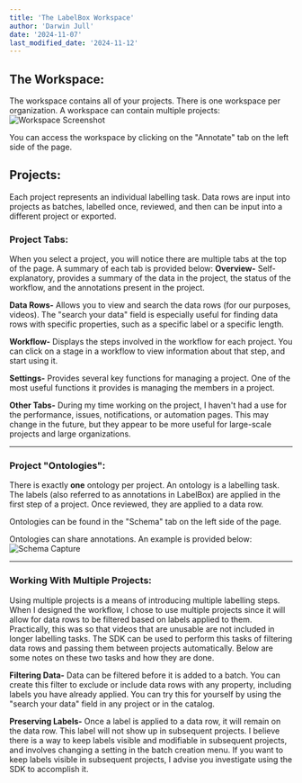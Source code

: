 ```yaml
---
title: 'The LabelBox Workspace'
author: 'Darwin Jull'
date: '2024-11-07'
last_modified_date: '2024-11-12'
---
```


## The Workspace: 
The workspace contains all of your projects. There is one workspace per organization. A workspace can contain multiple projects: 
![Workspace Screenshot](/img/workspace_capture.png)

You can access the workspace by clicking on the "Annotate" tab on the left side of the page.

## Projects:
Each project represents an individual labelling task. Data rows are input into projects as batches, labelled once, reviewed, and then can be input into a different project or exported.

### Project Tabs:
When you select a project, you will notice there are multiple tabs at the top of the page. A summary of each tab is provided below:
**Overview-** Self-explanatory, provides a summary of the data in the project, the status of the workflow, and the annotations present in the project.

**Data Rows-** Allows you to view and search the data rows (for our purposes, videos). The "search your data" field is especially useful for finding data rows with specific properties, such as a specific label or a specific length.

**Workflow-** Displays the steps involved in the workflow for each project. You can click on a stage in a workflow to view information about that step, and start using it.

**Settings-** Provides several key functions for managing a project. One of the most useful functions it provides is managing the members in a project.

**Other Tabs-** During my time working on the project, I haven't had a use for the performance, issues, notifications, or automation pages. This may change in the future, but they appear to be more useful for large-scale projects and large organizations.

---

### Project "Ontologies":
There is exactly **one** ontology per project. An ontology is a labelling task. The labels (also referred to as annotations in LabelBox) are applied in the first step of a project. Once reviewed, they are applied to a data row.

Ontologies can be found in the "Schema" tab on the left side of the page.

Ontologies can share annotations. An example is provided below:
![Schema Capture](/img/schema_capture.png)

---

### Working With Multiple Projects:
Using multiple projects is a means of introducing multiple labelling steps. When I designed the workflow, I chose to use multiple projects since it will allow for data rows to be filtered based on labels applied to them. Practically, this was so that videos that are unusable are not included in longer labelling tasks. The SDK can be used to perform this tasks of filtering data rows and passing them between projects automatically. Below are some notes on these two tasks and how they are done.

**Filtering Data-** Data can be filtered before it is added to a batch. You can create this filter to exclude or include data rows with any property, including labels you have already applied. You can try this for yourself by using the "search your data" field in any project or in the catalog.

**Preserving Labels-** Once a label is applied to a data row, it will remain on the data row. This label will not show up in subsequent projects. I believe there is a way to keep labels visible and modifiable in subsequent projects, and involves changing a setting in the batch creation menu. If you want to keep labels visible in subsequent projects, I advise you investigate using the SDK to accomplish it.





